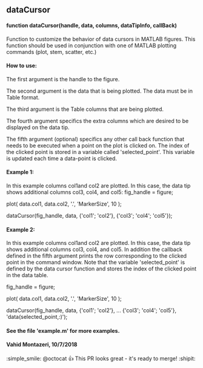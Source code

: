## dataCursor

#### function dataCursor(handle, data, columns, dataTipInfo, callBack)

 Function to customize the behavior of data cursors in MATLAB
 figures. This function should be used in conjunction
 with one of MATLAB plotting commands (plot, stem, scatter, etc.)

#### How to use:
   The first argument is the handle to the figure.
 
   The second argument is the data that is being plotted.
   The data must be in Table format.

   The third argument is the Table columns that are being plotted.

   The fourth argument specifics the extra columns which are
   desired to be displayed on the data tip.

   The fifth argument (optional) specifics any other call back 
   function that needs to be executed when a point on the plot is 
   clicked on. 
   The index of the clicked point is stored in a variable called 
   'selected_point'. This variable is updated each time a 
   data-point is clicked.

#### Example 1: 
   In this example columns col1and col2 are plotted. In this 
   case, the data tip shows additional columns col3, col4, 
   and col5: 
   fig_handle = figure;
   
   plot( data.col1, data.col2, '.', 'MarkerSize', 10 );
   
   dataCursor(fig_handle, data, {'col1'; 'col2'}, {'col3'; 'col4'; 'col5'});
 
#### Example 2: 
   In this example columns col1and col2 are plotted. In this
   case, the data tip shows additional columns col3, col4,
   and col5. In addition the callback defined in the fifth argument
   prints the row corresponding to the clicked point in the command
   window. 
   Note that the variable 'selected_point' is defined by the data cursor
   function and stores the index of the clicked point in the data table. 
   
   fig_handle = figure;
   
   plot( data.col1, data.col2, '.', 'MarkerSize', 10 );
   
   dataCursor(fig_handle, data, {'col1'; 'col2'}, ...
   {'col3'; 'col4'; 'col5'}, 'data(selected_point,:)');
 
#### See the file 'example.m' for more examples.
#### Vahid Montazeri, 10/7/2018
:simple_smile:
@octocat :+1: This PR looks great - it's ready to merge! :shipit:
